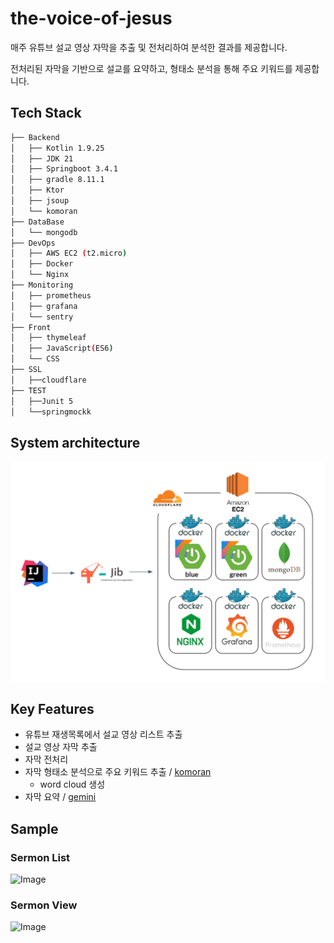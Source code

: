# the-voice-of-jesus

매주 유튜브 설교 영상 자막을 추출 및 전처리하여 분석한 결과를 제공합니다.

전처리된 자막을 기반으로 설교를 요약하고, 형태소 분석을 통해 주요 키워드를 제공합니다.

## Tech Stack

```bash
├── Backend
│   ├── Kotlin 1.9.25
│   ├── JDK 21
│   ├── Springboot 3.4.1
│   ├── gradle 8.11.1
│   ├── Ktor
│   ├── jsoup
│   └── komoran
├── DataBase
│   └── mongodb
├── DevOps
│   ├── AWS EC2 (t2.micro)
│   ├── Docker
│   └── Nginx
├── Monitoring
│   ├── prometheus
│   ├── grafana
│   └── sentry
├── Front
│   ├── thymeleaf
│   ├── JavaScript(ES6)
│   └── CSS
├── SSL
│   ├──cloudflare
├── TEST
│   ├──Junit 5
│   └──springmockk
```

## System architecture

![Result](./src/main/resources/static/images/system-architecture.png 'Result')

## Key Features

- 유튜브 재생목록에서 설교 영상 리스트 추출
- 설교 영상 자막 추출
- 자막 전처리
- 자막 형태소 분석으로 주요 키워드 추출 / [komoran](https://docs.komoran.kr/)
  - word cloud 생성
- 자막 요약 / [gemini](https://gemini.google.com/app)

## Sample

### Sermon List

![Image](https://github.com/user-attachments/assets/71fc8e9f-e6b0-4c90-bb3e-3087ab85b5d4)

### Sermon View

![Image](https://github.com/user-attachments/assets/35281f56-d020-4e6e-82e4-97d6a6fa610c)



